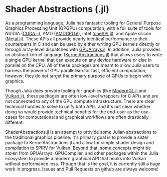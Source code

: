 # Shader Abstractions (.jl)

As a programming language, Julia has fantastic tooling for General Purpose Graphics Processing Unit (GPGPU) computation, with a full suite of tools for NVIDIA ([CUDA.jl](https://cuda.juliagpu.org/stable/)), AMD ([AMDGPU.jl](https://amdgpu.juliagpu.org/stable/)), Intel ([oneAPI.jl](https://github.com/JuliaGPU/oneAPI.jl)), and Apple silicon ([Metal.jl](https://github.com/JuliaGPU/Metal.jl)).
These APIs all provide nearly identical performance to their counterparts in C and can be used by either writing GPU kernels directly or through array-level dispatches with [GPUArrays.jl](https://github.com/JuliaGPU/GPUArrays.jl).
In addition, Julia provides an abstract kernel language ([KernelAbstractions.jl](https://github.com/JuliaGPU/KernelAbstractions.jl)) that allows users to write a single GPU kernel that can execute on any device hardware or else in parallel on the CPU.
All of these packages are meant to allow Julia users to harness the power of GPU parallelism for fast, efficient computation; however, they do not target the primary purpose of GPUs to begin with: graphics.

Though Julia does provide tooling for graphics (like [ModernGL.jl](https://github.com/JuliaGL/ModernGL.jl) and [Vulkan.jl](https://github.com/JuliaGPU/Vulkan.jl)), these packages are often low-level wrappers for C APIs and are not connected to any of the GPU compute infrastructure.
There are clear technical hurdles to solve to unify both APIs, and it's not clear whether doing so would provide technical benefits for the end-user as the use-cases for computational and graphical workflows are often drastically different.

ShaderAbstractions.jl is an attempt to provide some Julian abstractions to the traditional graphics pipeline.
It's primary goal is to provide a sister package to KernelAbstractions.jl and allow for simple shader design and compilation to SPIRV for Vulkan.
Beyond that, some concepts might be stolen from GPUArrays, GPUCompiler, and other packages within the Julia ecosystem to provide a modern graphical API that hooks into Vulkan without performance loss.
Though that is the goal, it is currently still a huge work in progress.
Issues and Pull Requests on github are always welcome!

